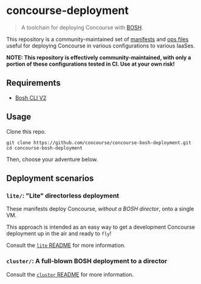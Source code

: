 # concourse-deployment

> A toolchain for deploying Concourse with [BOSH](https://bosh.io).

This repository is a community-maintained set of
[manifests](http://bosh.io/docs/manifest-v2.html) and [ops
files](http://bosh.io/docs/cli-ops-files.html) useful for deploying Concourse
in various configurations to various IaaSes.

**NOTE: This repository is effectively community-maintained, with only a
portion of these configurations tested in CI. Use at your own risk!**

## Requirements
- [Bosh CLI V2](https://bosh.io/docs/cli-v2.html#install)


## Usage

Clone this repo.

```shell
git clone https://github.com/concourse/concourse-bosh-deployment.git
cd concourse-bosh-deployment
```

Then, choose your adventure below.


## Deployment scenarios

### `lite/`: "Lite" directorless deployment

These manifests deploy Concourse, *without a BOSH director*, onto a single VM.

This approach is intended as an easy way to get a development Concourse
deployment up in the air and ready to `fly`!

Consult the [`lite` README](lite/README.md) for more information.

### `cluster/`: A full-blown BOSH deployment to a director

Consult the [`cluster` README](cluster/README.md) for more information.
